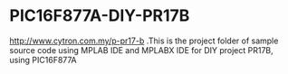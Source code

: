 # PIC16F877A-DIY-PR17B
http://www.cytron.com.my/p-pr17-b .This is the project folder of sample source code using MPLAB IDE and MPLABX IDE for DIY project PR17B, using PIC16F877A 
